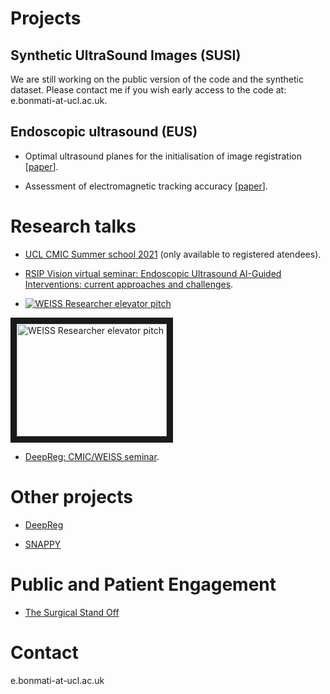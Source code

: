 # Projects

## Synthetic UltraSound Images (SUSI)

We are still working on the public version of the code and the synthetic dataset. Please contact me if you wish early access to the code at: e.bonmati-at-ucl.ac.uk.

## Endoscopic ultrasound (EUS)

* Optimal ultrasound planes for the initialisation of image registration [[paper](https://link.springer.com/article/10.1007/s11548-018-1762-2)].

* Assessment of electromagnetic tracking accuracy [[paper](https://discovery.ucl.ac.uk/id/eprint/1544341/1/Bonmati%20Coll_assessment%20of%20electromagnetic%20tracking_endoscopic_.pdf)].

# Research talks

* [UCL CMIC Summer school 2021](https://medicss.cs.ucl.ac.uk/timetable/event/2021-esther-bonmati-coll/) (only available to registered atendees).

* [RSIP Vision virtual seminar: Endoscopic Ultrasound AI-Guided Interventions: current approaches and challenges](https://www.rsipvision.com/meetup-endoscopic-ultrasound-guided-interventions/).

* [![WEISS Researcher elevator pitch](https://img.youtube.com/vi/csw6SVl8igE/0.jpg)](https://www.youtube.com/watch?v=csw6SVl8igE)

<a href="http://www.youtube.com/watch?feature=player_embedded&v=csw6SVl8igE
" target="_blank"><img src="http://img.youtube.com/vi/csw6SVl8igE/0.jpg" 
alt="WEISS Researcher elevator pitch" width="240" height="180" border="10" /></a>

* [DeepReg: CMIC/WEISS seminar](https://www.youtube.com/watch?v=jDEyWXZM3CE).

# Other projects

*  [DeepReg](https://deepregnet.github.io/)

*  [SNAPPY](https://github.com/UCL/scikit-surgery)


# Public and Patient Engagement

*  [The Surgical Stand Off](https://www.youtube.com/watch?v=QEcoGTEf_qU)

# Contact

e.bonmati-at-ucl.ac.uk
